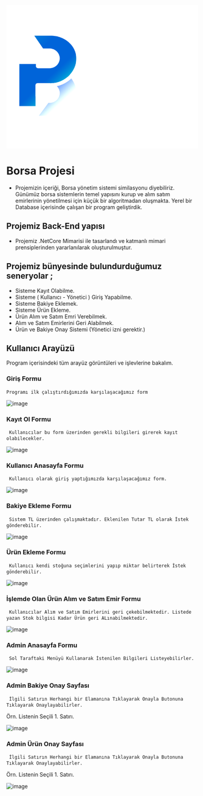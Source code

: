 
![github-small](https://github.com/Emrehan-Aydin/Borsa-projesi/blob/master/logo.png?raw=true)
# Borsa Projesi

* Projemizin içeriği, Borsa yönetim sistemi similasyonu diyebiliriz. Günümüz borsa sistemlerin temel yapısını kurup ve alım satım emirlerinin yönetilmesi için küçük bir algoritmadan oluşmakta.
Yerel bir Database içerisinde çalışan bir program geliştirdik.

## Projemiz Back-End yapısı 

 * Projemiz .NetCore Mimarisi ile tasarlandı ve katmanlı mimari prensiplerinden yararlanılarak oluşturulmuştur.

## Projemiz bünyesinde bulundurduğumuz seneryolar ;
* Sisteme Kayıt Olabilme.
* Sisteme ( Kullanıcı - Yönetici ) Giriş Yapabilme.
* Sisteme Bakiye Eklemek.
* Sisteme Ürün Ekleme.
* Ürün Alım ve Satım Emri Verebilmek.
* Alım ve Satım Emirlerini Geri Alabilmek.
* Ürün ve Bakiye Onay Sistemi (Yönetici izni gerektir.)

## Kullanıcı Arayüzü
   Program içerisindeki tüm arayüz görüntüleri ve işlevlerine bakalım.

  ### Giriş Formu
    Programı ilk çalıştırdığımızda karşılaşacağımız form

![image](https://user-images.githubusercontent.com/78824631/118274450-d2a11700-b4cd-11eb-9f80-63aadf1a912f.png)


  ### Kayıt Ol Formu
     Kullanıcılar bu form üzerinden gerekli bilgileri girerek kayıt olabilecekler. 

![image](https://user-images.githubusercontent.com/78824631/118274576-f82e2080-b4cd-11eb-8a28-551c85b98a67.png)

  ### Kullanıcı Anasayfa Formu
     Kullanıcı olarak giriş yaptığımızda karşılaşacağımız form.

![image](https://user-images.githubusercontent.com/78824631/122639303-c11ce180-d101-11eb-8702-a0a0e9d2bc82.png)

  ### Bakiye Ekleme Formu
     Sistem TL üzerinden çalışmaktadır. Eklenilen Tutar TL olarak İstek gönderebilir.

![image](https://user-images.githubusercontent.com/78824631/122639341-f7f2f780-d101-11eb-8604-a575750eaa3b.png)

  ### Ürün Ekleme Formu
     Kullanıcı kendi stoğuna seçimlerini yapıp miktar belirterek İstek gönderebilir.

![image](https://user-images.githubusercontent.com/78824631/118274989-80acc100-b4ce-11eb-856e-f3684c9e4eed.png)

  ### İşlemde Olan Ürün Alım ve Satım Emir Formu
     Kullanıcılar Alım ve Satım Emirlerini geri çekebilmektedir. Listede yazan Stok bilgisi Kadar Ürün geri ALınabilmektedir.

![image](https://user-images.githubusercontent.com/78824631/118275459-1ba59b00-b4cf-11eb-8364-2876e5170c7c.png)

  ### Admin Anasayfa Formu
     Sol Taraftaki Menüyü Kullanarak İstenilen Bilgileri Listeyebilirler.

![image](https://user-images.githubusercontent.com/78824631/118275926-b900cf00-b4cf-11eb-8a56-a2bafc051df9.png)

  ### Admin Bakiye Onay Sayfası
     İlgili Satırın Herhangi bir Elamanına Tıklayarak Onayla Butonuna Tıklayarak Onaylayabilirler.
Örn. Listenin Seçili 1. Satırı.

![image](https://user-images.githubusercontent.com/78824631/118276543-725fa480-b4d0-11eb-9700-9dc00192fd01.png)

  ### Admin Ürün Onay Sayfası
     İlgili Satırın Herhangi bir Elamanına Tıklayarak Onayla Butonuna Tıklayarak Onaylayabilirler.
Örn. Listenin Seçili 1. Satırı.

![image](https://user-images.githubusercontent.com/78824631/118276922-e26e2a80-b4d0-11eb-9142-b63d827c2de8.png)
